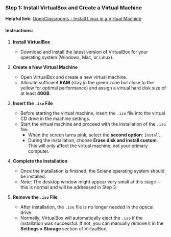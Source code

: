 ### Step 1: Install VirtualBox and Create a Virtual Machine

**Helpful link:** [OpenClassrooms - Install Linux in a Virtual Machine](https://openclassrooms.com/fr/courses/43538-reprenez-le-controle-a-laide-de-linux/37630-installez-linux-dans-une-machine-virtuelle)

#### Instructions:
1. **Install VirtualBox**  
   - Download and install the latest version of VirtualBox for your operating system (Windows, Mac, or Linux).

2. **Create a New Virtual Machine**  
   - Open VirtualBox and create a new virtual machine.
   - Allocate sufficient **RAM** (stay in the green zone but close to the yellow for optimal performance) and assign a virtual hard disk size of at least **40GB**.

3. **Insert the `.iso` File**  
   - Before starting the virtual machine, insert the `.iso` file into the virtual CD drive in the machine settings.
   - Start the virtual machine and proceed with the installation of the `.iso` file:
     - When the screen turns pink, select the **second option**: `Install`.
     - During the installation, choose **Erase disk and install custom**. This will only affect the virtual machine, not your primary computer.

4. **Complete the Installation**  
   - Once the installation is finished, the Solene operating system should be installed.  
   - Note: The desktop window might appear very small at this stage—this is normal and will be addressed in Step 3.

5. **Remove the `.iso` File**  
   - After installation, the `.iso` file is no longer needed in the optical drive.  
   - Normally, VirtualBox will automatically eject the `.iso` if the installation was successful. If not, you can manually remove it in the **Settings > Storage** section of VirtualBox.
